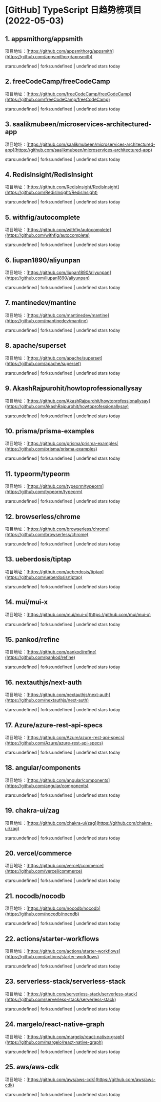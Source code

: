 # [GitHub] TypeScript 日趋势榜项目(2022-05-03)

## 1. appsmithorg/appsmith 

项目地址：[https://github.com/appsmithorg/appsmith](https://github.com/appsmithorg/appsmith)

stars:undefined | forks:undefined | undefined stars today 



## 2. freeCodeCamp/freeCodeCamp 

项目地址：[https://github.com/freeCodeCamp/freeCodeCamp](https://github.com/freeCodeCamp/freeCodeCamp)

stars:undefined | forks:undefined | undefined stars today 



## 3. saalikmubeen/microservices-architectured-app 

项目地址：[https://github.com/saalikmubeen/microservices-architectured-app](https://github.com/saalikmubeen/microservices-architectured-app)

stars:undefined | forks:undefined | undefined stars today 



## 4. RedisInsight/RedisInsight 

项目地址：[https://github.com/RedisInsight/RedisInsight](https://github.com/RedisInsight/RedisInsight)

stars:undefined | forks:undefined | undefined stars today 



## 5. withfig/autocomplete 

项目地址：[https://github.com/withfig/autocomplete](https://github.com/withfig/autocomplete)

stars:undefined | forks:undefined | undefined stars today 



## 6. liupan1890/aliyunpan 

项目地址：[https://github.com/liupan1890/aliyunpan](https://github.com/liupan1890/aliyunpan)

stars:undefined | forks:undefined | undefined stars today 



## 7. mantinedev/mantine 

项目地址：[https://github.com/mantinedev/mantine](https://github.com/mantinedev/mantine)

stars:undefined | forks:undefined | undefined stars today 



## 8. apache/superset 

项目地址：[https://github.com/apache/superset](https://github.com/apache/superset)

stars:undefined | forks:undefined | undefined stars today 



## 9. AkashRajpurohit/howtoprofessionallysay 

项目地址：[https://github.com/AkashRajpurohit/howtoprofessionallysay](https://github.com/AkashRajpurohit/howtoprofessionallysay)

stars:undefined | forks:undefined | undefined stars today 



## 10. prisma/prisma-examples 

项目地址：[https://github.com/prisma/prisma-examples](https://github.com/prisma/prisma-examples)

stars:undefined | forks:undefined | undefined stars today 



## 11. typeorm/typeorm 

项目地址：[https://github.com/typeorm/typeorm](https://github.com/typeorm/typeorm)

stars:undefined | forks:undefined | undefined stars today 



## 12. browserless/chrome 

项目地址：[https://github.com/browserless/chrome](https://github.com/browserless/chrome)

stars:undefined | forks:undefined | undefined stars today 



## 13. ueberdosis/tiptap 

项目地址：[https://github.com/ueberdosis/tiptap](https://github.com/ueberdosis/tiptap)

stars:undefined | forks:undefined | undefined stars today 



## 14. mui/mui-x 

项目地址：[https://github.com/mui/mui-x](https://github.com/mui/mui-x)

stars:undefined | forks:undefined | undefined stars today 



## 15. pankod/refine 

项目地址：[https://github.com/pankod/refine](https://github.com/pankod/refine)

stars:undefined | forks:undefined | undefined stars today 



## 16. nextauthjs/next-auth 

项目地址：[https://github.com/nextauthjs/next-auth](https://github.com/nextauthjs/next-auth)

stars:undefined | forks:undefined | undefined stars today 



## 17. Azure/azure-rest-api-specs 

项目地址：[https://github.com/Azure/azure-rest-api-specs](https://github.com/Azure/azure-rest-api-specs)

stars:undefined | forks:undefined | undefined stars today 



## 18. angular/components 

项目地址：[https://github.com/angular/components](https://github.com/angular/components)

stars:undefined | forks:undefined | undefined stars today 



## 19. chakra-ui/zag 

项目地址：[https://github.com/chakra-ui/zag](https://github.com/chakra-ui/zag)

stars:undefined | forks:undefined | undefined stars today 



## 20. vercel/commerce 

项目地址：[https://github.com/vercel/commerce](https://github.com/vercel/commerce)

stars:undefined | forks:undefined | undefined stars today 



## 21. nocodb/nocodb 

项目地址：[https://github.com/nocodb/nocodb](https://github.com/nocodb/nocodb)

stars:undefined | forks:undefined | undefined stars today 



## 22. actions/starter-workflows 

项目地址：[https://github.com/actions/starter-workflows](https://github.com/actions/starter-workflows)

stars:undefined | forks:undefined | undefined stars today 



## 23. serverless-stack/serverless-stack 

项目地址：[https://github.com/serverless-stack/serverless-stack](https://github.com/serverless-stack/serverless-stack)

stars:undefined | forks:undefined | undefined stars today 



## 24. margelo/react-native-graph 

项目地址：[https://github.com/margelo/react-native-graph](https://github.com/margelo/react-native-graph)

stars:undefined | forks:undefined | undefined stars today 



## 25. aws/aws-cdk 

项目地址：[https://github.com/aws/aws-cdk](https://github.com/aws/aws-cdk)

stars:undefined | forks:undefined | undefined stars today 



